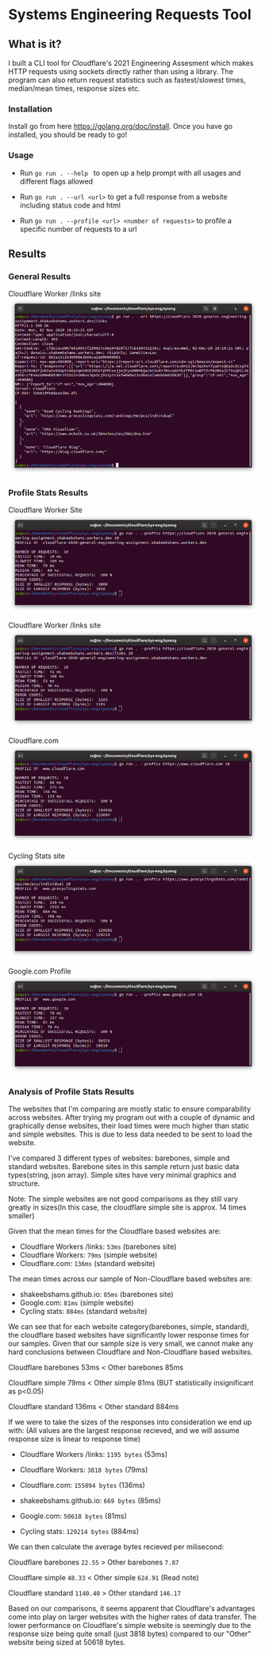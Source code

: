 # Systems Engineering Requests Tool

## What is it?

I built a CLI tool for Cloudflare's 2021 Engineering Assesment which makes HTTP requests using sockets directly rather than using a library. The program can also return request statistics such as fastest/slowest times, median/mean times, response sizes etc.


### Installation
Install go from here https://golang.org/doc/install.
Once you have go installed, you should be ready to go!

### Usage

* Run ```go run . --help ``` to open up a help prompt with all usages and different flags allowed

* Run ```go run . --url <url>``` to get a full response from a website including status code and html

* Run ```go run . --profile <url> <number of requests>``` to profile a specific number of requests to a url

## Results

### General Results

Cloudflare Worker /links site
![workerlinkssite](screenshots/linksGen.png)

### Profile Stats Results
Cloudflare Worker Site
![workersite](screenshots/workerProfile.png)

Cloudflare Worker /links site
![workersite](screenshots/linksProfile.png)

Cloudflare.com
![workersite](screenshots/cloudflareProfile.png)

Cycling Stats site
![cycling ranking profile](screenshots/cyclingProfile.png)

Google.com Profile
![Google Profile](screenshots/googleProfile.png)

### Analysis of Profile Stats Results
The websites that I'm comparing are mostly static to ensure comparability across websites. After trying my program out with a couple of dynamic and graphically dense websites, their load times were much higher than static and simple websites. This is due to less data needed to be sent to load the website.

I've compared 3 different types of websites: barebones, simple and standard websites. Barebone sites in this sample return just basic data types(string, json array). Simple sites have very minimal graphics and structure.

Note: The simple websites are not good comparisons as they still vary greatly in sizes(In this case, the cloudflare simple site is approx. 14 times smaller)

Given that the mean times for the Cloudflare based websites are:
* Cloudflare Workers /links: `53ms` (barebones site)
* Cloudflare Workers: `79ms` (simple website)
* Cloudflare.com: `136ms` (standard website)

The mean times across our sample of Non-Cloudflare based websites are:
* shakeebshams.github.io: `85ms` (barebones site)
* Google.com: `81ms` (simple website)
* Cycling stats: `884ms` (standard website)

We can see that for each website category(barebones, simple, standard), the cloudflare based websites have significantly lower response times for our samples. Given that our sample size is very small, we cannot make any hard conclusions between Cloudflare and Non-Cloudflare based websites.

Cloudflare barebones 53ms < Other barebones 85ms

Cloudflare simple 79ms < Other simple 81ms (BUT statistically insignificant as p<0.05)

Cloudflare standard 136ms < Other standard 884ms


If we were to take the sizes of the responses into consideration we end up with:
(All values are the largest response recieved, and we will assume response size is linear to response time)
* Cloudflare Workers /links: `1195 bytes` (53ms)
* Cloudflare Workers: `3818 bytes` (79ms)
* Cloudflare.com: `155094 bytes` (136ms)

* shakeebshams.github.io: `669 bytes` (85ms)
* Google.com: `50618 bytes` (81ms)
* Cycling stats: `129214 bytes` (884ms)

We can then calculate the average bytes recieved per milisecond:

Cloudflare barebones `22.55` > Other barebones `7.87`

Cloudflare simple `48.33` < Other simple `624.91` (Read note)

Cloudflare standard `1140.40` > Other standard `146.17`


Based on our comparisons, it seems apparent that Cloudflare's advantages come into play on larger websites with the higher rates of data transfer. The lower performance on Cloudflare's simple website is seemingly due to the response size being quite small (just 3818 bytes) compared to our "Other" website being sized at 50618 bytes. 






